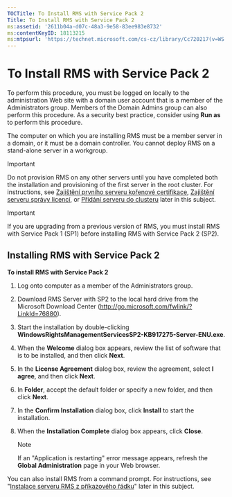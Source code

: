 ```yaml
---
TOCTitle: To Install RMS with Service Pack 2
Title: To Install RMS with Service Pack 2
ms:assetid: '2611b04a-d07c-48a3-9e58-83ee983e8732'
ms:contentKeyID: 18113215
ms:mtpsurl: 'https://technet.microsoft.com/cs-cz/library/Cc720217(v=WS.10)'
---
```


To Install RMS with Service Pack 2
==================================

To perform this procedure, you must be logged on locally to the administration Web site with a domain user account that is a member of the Administrators group. Members of the Domain Admins group can also perform this procedure. As a security best practice, consider using **Run as** to perform this procedure.

The computer on which you are installing RMS must be a member server in a domain, or it must be a domain controller. You cannot deploy RMS on a stand-alone server in a workgroup.

> [!IMPORTANT]
> Do not provision RMS on any other servers until you have completed both the installation and provisioning of the first server in the root cluster. For instructions, see [Zajištění prvního serveru kořenové certifikace](https://technet.microsoft.com/debc42f3-74ff-4c99-b7a4-4921fccdabc2), [Zajištění serveru správy licencí](https://technet.microsoft.com/4d67b898-0ba9-4eef-ab7d-ee0ca55a688e), or [Přidání serveru do clusteru](https://technet.microsoft.com/db635238-5528-4bec-9cc6-8244e2b3d733) later in this subject. 

> [!IMPORTANT]
> If you are upgrading from a previous version of RMS, you must install RMS with Service Pack 1 (SP1) before installing RMS with Service Pack 2 (SP2). 

Installing RMS with Service Pack 2
----------------------------------

**To install RMS with Service Pack 2**
1.  Log onto computer as a member of the Administrators group.

2.  Download RMS Server with SP2 to the local hard drive from the Microsoft Download Center (http://go.microsoft.com/fwlink/?LinkId=76880).

3.  Start the installation by double-clicking **WindowsRightsManagementServicesSP2-KB917275-Server-ENU.exe**.

4.  When the **Welcome** dialog box appears, review the list of software that is to be installed, and then click **Next**.

5.  In the **License Agreement** dialog box, review the agreement, select **I agree**, and then click **Next**.

6.  In **Folder**, accept the default folder or specify a new folder, and then click **Next**.

7.  In the **Confirm Installation** dialog box, click **Install** to start the installation.

8.  When the **Installation Complete** dialog box appears, click **Close**.

    > [!NOTE]
    > If an "Application is restarting" error message appears, refresh the **Global Administration** page in your Web browser. 

You can also install RMS from a command prompt. For instructions, see "[Instalace serveru RMS z příkazového řádku](https://technet.microsoft.com/b55b1e2a-dd14-4168-a37f-9cdedbec660b)" later in this subject.
